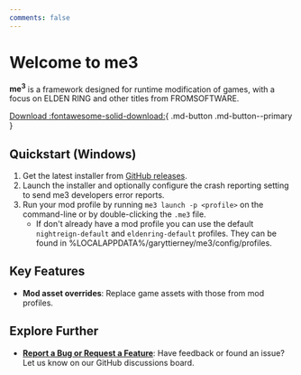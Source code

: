 ```yaml
---
comments: false
---
```


# Welcome to me3

**me<sup>3</sup>** is a framework designed for runtime modification of games, with a focus on ELDEN RING and other titles from FROMSOFTWARE.

[Download :fontawesome-solid-download:](https://github.com/garyttierney/me3){ .md-button .md-button--primary }

## Quickstart (Windows)

1. Get the latest installer from [GitHub releases](https://github.com/garyttierney/me3/releases/latest).
2. Launch the installer and optionally configure the crash reporting setting to send me3 developers error reports.
3. Run your mod profile by running `me3 launch -p <profile>` on the command-line or by double-clicking the `.me3` file.
   - If don't already have a mod profile you can use the default `nightreign-default` and `eldenring-default` profiles. They can be found in %LOCALAPPDATA%/garyttierney/me3/config/profiles.

## Key Features

- **Mod asset overrides**: Replace game assets with those from mod profiles.

## Explore Further

- **[Report a Bug or Request a Feature](https://github.com/garyttierney/me3/discussions)**: Have feedback or found an issue? Let us know on our GitHub discussions board.
